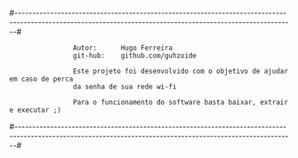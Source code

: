 #------------------------------------------------------------------------------------------------------------------------------------------------------------#

					Autor:		Hugo Ferreira                                                       
					git-hub:	github.com/guhzoide                                                     

					Este projeto foi desenvolvido com o objetivo de ajudar em caso de perca
					da senha de sua rede wi-fi  

					Para o funcionamento do software basta baixar, extrair e executar ;)
                                       
                                                                       
#------------------------------------------------------------------------------------------------------------------------------------------------------------#
